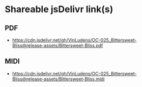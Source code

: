 # Shareable jsDelivr link(s)
## PDF
- https://cdn.jsdelivr.net/gh/VinLudens/OC-025_Bittersweet-Bliss@release-assets/Bittersweet-Bliss.pdf
## MIDI
- https://cdn.jsdelivr.net/gh/VinLudens/OC-025_Bittersweet-Bliss@release-assets/Bittersweet-Bliss.midi
